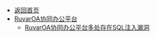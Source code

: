 - [返回首页](/)
- [RuvarOA协同办公平台](RuvarOA协同办公平台/)
  - [RuvarOA协同办公平台多处存在SQL注入漏洞](RuvarOA协同办公平台/RuvarOA协同办公平台多处存在SQL注入漏洞.md)
